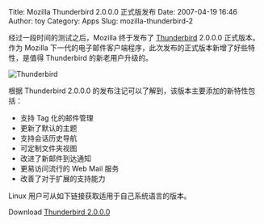 Title: Mozilla Thunderbird 2.0.0.0 正式版发布
Date: 2007-04-19 16:46
Author: toy
Category: Apps
Slug: mozilla-thunderbird-2

经过一段时间的测试之后，Mozilla 终于发布了
[Thunderbird](http://www.mozilla.com/en-US/thunderbird/) 2.0.0.0
正式版本。作为 Mozilla
下一代的电子邮件客户端程序，此次发布的正式版本新增了好些特性，是值得
Thunderbird 的新老用户升级的。

![Thunderbird](http://i.linuxtoy.org/i/2007/04/thunderbird2.png)

根据 Thunderbird 2.0.0.0
的发布注记可以了解到，该版本主要添加的新特性包括：

-   支持 Tag 化的邮件管理
-   更新了默认的主题
-   支持会话历史导航
-   可定制文件夹视图
-   改进了新邮件到达通知
-   更易访问流行的 Web Mail 服务
-   改善了对于扩展的支持能力

Linux 用户可从如下链接获取适用于自己系统语言的版本。

Download [Thunderbird
2.0.0.0](http://www.mozilla.com/en-US/thunderbird/all.html)
